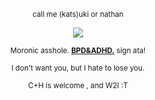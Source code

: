 <p align="center" dir="auto">
<sub>call me (kats)uki or nathan </sub>

<p align="center" dir="auto">
<img src="https://i.postimg.cc/L5d0Bg62/Untitled529-20250918140348.png" style="max-width: 100%; "></p>

<p align="center" dir="auto">
<sub>Moronic asshole. <b><ins>BPD&ADHD.</ins></b> sign ata!</sub>

<p align="center" dir="auto">
<sub>I don't want you, but I hate to lose you.</sub>

<p align="center" dir="auto">
<sub>C+H is welcome , and W2I :T</sub>



<!--
**dynaloser/dynaloser** is a ✨ _special_ ✨ repository because its `README.md` (this file) appears on your GitHub profile.

Here are some ideas to get you started:

- 🔭 I’m currently working on ...
- 🌱 I’m currently learning ...
- 👯 I’m looking to collaborate on ...
- 🤔 I’m looking for help with ...
- 💬 Ask me about ...
- 📫 How to reach me: ...
- 😄 Pronouns: ...
- ⚡ Fun fact: ...
-->

